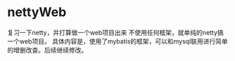 # nettyWeb
复习一下netty，并打算做一个web项目出来 不使用任何框架，就单纯的netty搞一个web项目。
具体内容是，使用了mybatis的框架，可以和mysql联用进行简单的增删改查。后续继续修改。